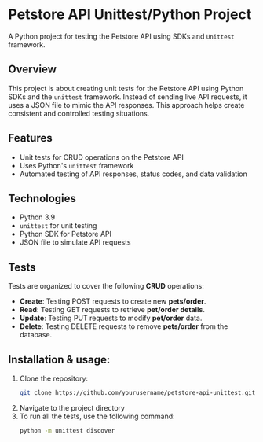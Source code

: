 # Petstore API Unittest/Python Project
A Python project for testing the Petstore API using SDKs and `Unittest` framework.

## Overview
This project is about creating unit tests for the Petstore API using Python SDKs and the `unittest` framework. Instead of sending live API requests, it uses a JSON file to mimic the API responses. This approach helps create consistent and controlled testing situations.

## Features
- Unit tests for CRUD operations on the Petstore API
- Uses Python's `unittest` framework
- Automated testing of API responses, status codes, and data validation

## Technologies
- Python 3.9
- `unittest` for unit testing
- Python SDK for Petstore API
- JSON file to simulate API requests

## Tests
Tests are organized to cover the following **CRUD** operations:

- **Create**: Testing POST requests to create new **pets/order**.
- **Read**: Testing GET requests to retrieve **pet/order details**.
- **Update**: Testing PUT requests to modify **pet/order** data.
- **Delete**: Testing DELETE requests to remove **pets/order** from the database.

## Installation & usage:
1. Clone the repository:
   ```bash
   git clone https://github.com/yourusername/petstore-api-unittest.git
   ```
2. Navigate to the project directory
3. To run all the tests, use the following command:
   ```bash
   python -m unittest discover
   ```
